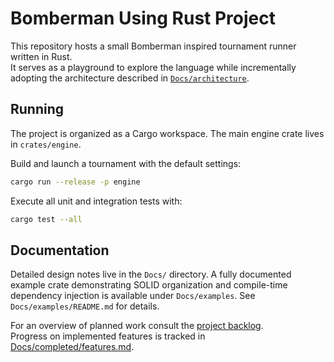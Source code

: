 # Bomberman Using Rust Project

This repository hosts a small Bomberman inspired tournament runner written in Rust.  
It serves as a playground to explore the language while incrementally adopting the architecture described in [`Docs/architecture`](Docs/Architecture.md).

## Running

The project is organized as a Cargo workspace. The main engine crate lives in `crates/engine`.

Build and launch a tournament with the default settings:

```bash
cargo run --release -p engine
```

Execute all unit and integration tests with:

```bash
cargo test --all
```

## Documentation

Detailed design notes live in the `Docs/` directory. A fully documented example crate demonstrating SOLID organization and compile-time dependency injection is available under `Docs/examples`. See `Docs/examples/README.md` for details.

For an overview of planned work consult the [project backlog](Docs/backlog/backlog.md).  
Progress on implemented features is tracked in [Docs/completed/features.md](Docs/completed/features.md).
